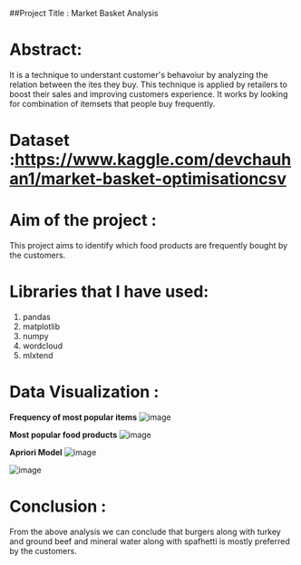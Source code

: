 ##Project Title : Market Basket Analysis

# Abstract:
It is a technique to understant customer's behavoiur by analyzing the relation between the ites they buy. This technique is applied by retailers to boost their sales and improving customers experience. It works by looking for combination of itemsets that people buy frequently.
 
# Dataset  :https://www.kaggle.com/devchauhan1/market-basket-optimisationcsv
 
# Aim of the project :
This project aims to identify which food products are frequently bought by the customers.

# Libraries that I have used:
1. pandas
2. matplotlib
3. numpy
4. wordcloud
5. mlxtend

# Data Visualization :

**Frequency of most popular items**
![image](https://user-images.githubusercontent.com/46518960/143446062-10eb5e6e-3a93-4750-8b14-984006d14780.png)

**Most popular food products**
![image](https://user-images.githubusercontent.com/46518960/143446150-1cf62e27-569a-4e10-98b9-c88dba98c87c.png)

**Apriori Model**
![image](https://user-images.githubusercontent.com/46518960/143446441-902e257a-e083-48f6-a21a-44f2ae534df0.png)

![image](https://user-images.githubusercontent.com/46518960/143446765-486d9563-a1fc-48c4-9bb8-7b1af84f718d.png)



# Conclusion :
From the above analysis we can conclude that burgers along with turkey and ground beef and mineral water along with spafhetti is mostly preferred by the customers.
